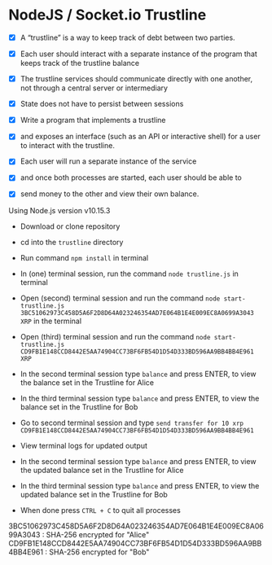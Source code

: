 # NodeJS / Socket.io Trustline
- [x] A “trustline” is a way to keep track of debt between two parties.
- [x] Each user should interact with a separate instance of the program that keeps track of the trustline balance
- [x] The trustline services should communicate directly with one another, not through a central server or intermediary
- [x] State does not have to persist between sessions


- [x] Write a program that implements a trustline
- [x] and exposes an interface (such as an API or interactive shell) for a user to interact with the trustline.
- [x] Each user will run a separate instance of the service
- [x] and once both processes are started, each user should be able to
- [x] send money to the other and view their own balance.


Using Node.js version v10.15.3

- Download or clone repository
- cd into the `trustline` directory
- Run command `npm install` in terminal
- In (one) terminal session, run the command `node trustline.js` in terminal
- Open (second) terminal session and run the command `node start-trustline.js 3BC51062973C458D5A6F2D8D64A023246354AD7E064B1E4E009EC8A0699A3043 XRP` in the terminal
- Open (third) terminal session and run the command `node start-trustline.js CD9FB1E148CCD8442E5AA74904CC73BF6FB54D1D54D333BD596AA9BB4BB4E961 XRP`
- In the second terminal session type `balance` and press ENTER, to view the balance set in the Trustline for Alice
- In the third terminal session type `balance` and press ENTER, to view the balance set in the Trustline for Bob
- Go to second terminal session and type `send transfer for 10 xrp CD9FB1E148CCD8442E5AA74904CC73BF6FB54D1D54D333BD596AA9BB4BB4E961`
- View terminal logs for updated output
- In the second terminal session type `balance` and press ENTER, to view the updated balance set in the Trustline for Alice
- In the third terminal session type `balance` and press ENTER, to view the updated balance set in the Trustline for Bob

- When done press `CTRL + C` to quit all processes

3BC51062973C458D5A6F2D8D64A023246354AD7E064B1E4E009EC8A0699A3043 : SHA-256 encrypted for "Alice"
CD9FB1E148CCD8442E5AA74904CC73BF6FB54D1D54D333BD596AA9BB4BB4E961 : SHA-256 encrypted for "Bob"
